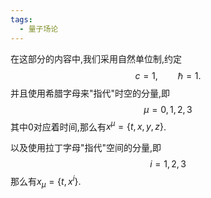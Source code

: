 ```yaml
---
tags:
  - 量子场论
---
```


在这部分的内容中,我们采用自然单位制,约定$$c=1,\qquad \hbar=1.$$
并且使用希腊字母来"指代"时空的分量,即$$\mu=0,1,2,3$$其中$0$对应着时间,那么有$x^{\mu}=\{t,x,y,z\}$.

以及使用拉丁字母"指代"空间的分量,即$$i=1,2,3$$那么有$x_{\mu}=\{t,x^{i}\}$.